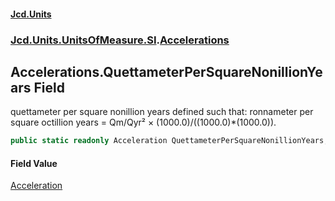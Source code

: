 #### [Jcd.Units](index 'index')
### [Jcd.Units.UnitsOfMeasure.SI](Jcd.Units.UnitsOfMeasure.SI 'Jcd.Units.UnitsOfMeasure.SI').[Accelerations](Accelerations 'Jcd.Units.UnitsOfMeasure.SI.Accelerations')

## Accelerations.QuettameterPerSquareNonillionYears Field

quettameter per square nonillion years defined such that: ronnameter per square octillion years = Qm/Qyr² ×
(1000.0)/((1000.0)*(1000.0)).

```csharp
public static readonly Acceleration QuettameterPerSquareNonillionYears;
```

#### Field Value
[Acceleration](Acceleration 'Jcd.Units.UnitTypes.Acceleration')